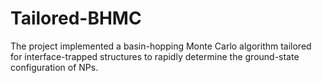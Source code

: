 # Tailored-BHMC
The project implemented a basin-hopping Monte Carlo algorithm tailored for interface-trapped structures to rapidly determine the ground-state configuration of NPs.
